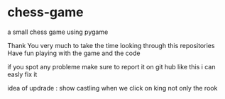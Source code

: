 # chess-game
a small chess game using pygame 

Thank You very much to take the time looking through this repositories 
Have fun playing with the game and the code

if you spot any probleme make sure to report it on git hub like this i can easly fix it 

idea of updrade :
    show castling when we click on king not only the rook
